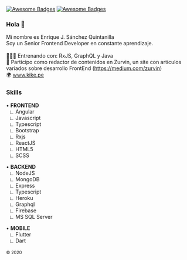 [![Awesome Badges](https://img.shields.io/badge/web-kike.pe-0c1239.svg)](https://kike.pe)
[![Awesome Badges](https://img.shields.io/badge/vrs-1.0.0-ff214f.svg)](https://github.com/KikeSan)

### Hola 👋
Mi nombre es Enrique J. Sánchez Quintanilla <br>
Soy un Senior Frontend Developer en constante aprendizaje. 
<br><br>
👨🏻‍💻 Entrenando con: RxJS, GraphQL y Java <br>
🏅 Participo como redactor de contenidos en Zurvin, un site con artículos variados sobre desarrollo FrontEnd (https://medium.com/zurvin)<br>
🌍 www.kike.pe

### Skills

• <b>FRONTEND</b><br/>
&nbsp;&nbsp;∟ Angular<br/>
&nbsp;&nbsp;∟ Javascript<br/>
&nbsp;&nbsp;∟ Typescript<br/>
&nbsp;&nbsp;∟ Bootstrap<br/>
&nbsp;&nbsp;∟ Rxjs<br/>
&nbsp;&nbsp;∟ ReactJS<br/>
&nbsp;&nbsp;∟ HTML5<br/>
&nbsp;&nbsp;∟ SCSS<br/>

• <b>BACKEND</b><br/>
&nbsp;&nbsp;∟ NodeJS<br/>
&nbsp;&nbsp;∟ MongoDB<br/>
&nbsp;&nbsp;∟ Express<br/>
&nbsp;&nbsp;∟ Typescript<br/>
&nbsp;&nbsp;∟ Heroku<br/>
&nbsp;&nbsp;∟ Graphql<br/>
&nbsp;&nbsp;∟ Firebase<br/>
&nbsp;&nbsp;∟ MS SQL Server<br/>

• <b>MOBILE</b><br/>
&nbsp;&nbsp;∟ Flutter<br/>
&nbsp;&nbsp;∟ Dart<br/>
<br/>
<sub>© 2020</sub>
<!--
**KikeSan/KikeSan** is a ✨ _special_ ✨ repository because its `README.md` (this file) appears on your GitHub profile.

Here are some ideas to get you started:

- 🔭 I’m currently working on ...
- 🌱 I’m currently learning ...
- 👯 I’m looking to collaborate on ...
- 🤔 I’m looking for help with ...
- 💬 Ask me about ...
- 📫 How to reach me: ...
- 😄 Pronouns: ...
- ⚡ Fun fact: ...
-->
